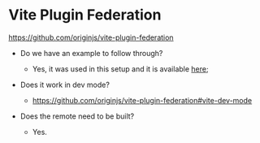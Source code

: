 # Vite Plugin Federation

https://github.com/originjs/vite-plugin-federation

- Do we have an example to follow through?
    - Yes, it was used in this setup and it is available [here](https://github.com/originjs/vite-plugin-federation/tree/main/packages/examples/react-vite);

- Does it work in dev mode?
    - https://github.com/originjs/vite-plugin-federation#vite-dev-mode

- Does the remote need to be built?
    - Yes.

